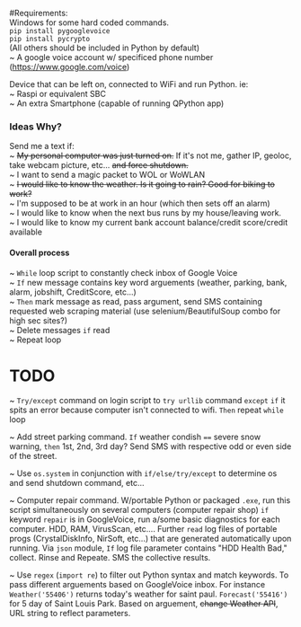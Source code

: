 #Requirements:<br>
Windows for some hard coded commands.<br>
`pip install pygooglevoice`<br>
`pip install pycrypto`<br>
(All others should be included in Python by default)<br>
~ A google voice account w/ specificed phone number (https://www.google.com/voice)<br>

Device that can be left on, connected to WiFi and run Python. ie:<br>
~ Raspi or equivalent SBC<br>
~ An extra Smartphone (capable of running QPython app)<br>

### Ideas Why?<br>
Send me a text if:<br>
~ <strike>My personal computer was just turned on.</strike> If it's not me, gather IP, geoloc, take webcam picture, etc... <strike>and force shutdown.</strike><br>
~ I want to send a magic packet to WOL or WoWLAN<br>
~ <strike>I would like to know the weather. Is it going to rain? Good for biking to work?</strike><br>
~ I'm supposed to be at work in an hour (which then sets off an alarm)<br>
~ I would like to know when the next bus runs by my house/leaving work.<br>
~ I would like to know my current bank account balance/credit score/credit available<br>

#### Overall process<br>

~ `While` loop script to constantly check inbox of Google Voice <br>
~ `If` new message contains key word arguements (weather, parking, bank, alarm, jobshift, CreditScore, etc...) <br>
~ `Then` mark message as read, pass argument, send SMS containing requested web scraping material (use selenium/BeautifulSoup combo for high sec sites?)<br>
~ Delete messages `if` read<br>
~ Repeat loop <br>

# TODO
~ `Try/except` command on login script to `try urllib` command `except` `if` it spits an error because computer isn't connected to wifi. `Then` repeat `while` loop<br>

~ Add street parking command. `If` weather condish `==` severe snow warning, `then` 1st, 2nd, 3rd day? Send SMS with respective odd or even side of the street.<br>

~ Use `os.system` in conjunction with `if/else/try/except` to determine os and send shutdown command, etc...<br>

~ Computer repair command. W/portable Python or packaged `.exe`, run this script simultaneously on several computers (computer repair shop) `if` keyword `repair` is in GoogleVoice, run a/some basic diagnostics for each computer. HDD, RAM, VirusScan, etc.... Further `read` log files of portable progs (CrystalDiskInfo, NirSoft, etc...) that are generated automatically upon running. Via `json` module, `If` log file parameter contains "HDD Health Bad," collect. Rinse and Repeate. SMS the collective results.

~ Use `regex` (`import re`) to filter out Python syntax and match keywords. To pass different arguements based on GoogleVoice inbox. For instance `Weather('55406')` returns today's weather for saint paul. `Forecast('55416')` for 5 day of Saint Louis Park. Based on arguement, <strike>change Weather API</strike>, URL string to reflect parameters. 
